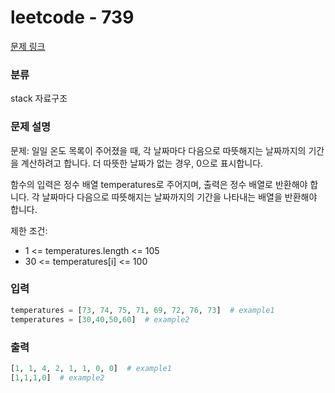 # leetcode - 739

[문제 링크](https://leetcode.com/problems/daily-temperatures/)

### 분류

stack 자료구조

### 문제 설명

문제: 일일 온도 목록이 주어졌을 때, 각 날짜마다 다음으로 따뜻해지는 날짜까지의 기간을 계산하려고 합니다. 더 따뜻한 날짜가 없는 경우, 0으로 표시합니다.

함수의 입력은 정수 배열 temperatures로 주어지며, 출력은 정수 배열로 반환해야 합니다. 각 날짜마다 다음으로 따뜻해지는 날짜까지의 기간을 나타내는 배열을 반환해야 합니다.

제한 조건:

- 1 <= temperatures.length <= 105
- 30 <= temperatures[i] <= 100

### 입력

```python
temperatures = [73, 74, 75, 71, 69, 72, 76, 73]  # example1
temperatures = [30,40,50,60]  # example2

```

### 출력

```python
[1, 1, 4, 2, 1, 1, 0, 0]  # example1
[1,1,1,0]  # example2
```
